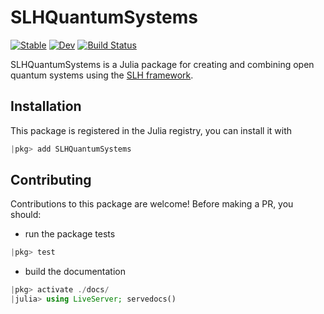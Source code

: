 # SLHQuantumSystems

[![Stable](https://img.shields.io/badge/docs-stable-blue.svg)](https://jeffwack.github.io/SLHQuantumSystems.jl/stable/)
[![Dev](https://img.shields.io/badge/docs-dev-blue.svg)](https://jeffwack.github.io/SLHQuantumSystems.jl/dev/)
[![Build Status](https://github.com/jeffwack/SLHQuantumSystems.jl/actions/workflows/CI.yml/badge.svg?branch=main)](https://github.com/jeffwack/SLHQuantumSystems.jl/actions/workflows/CI.yml?query=branch%3Amain)

SLHQuantumSystems is a Julia package for creating and combining open
quantum systems using the [SLH framework](https://arxiv.org/abs/1611.00375).

## Installation

This package is registered in the Julia registry, you can install it with 

```julia
|pkg> add SLHQuantumSystems
```

## Contributing
Contributions to this package are welcome! Before making a PR, you should:
- run the package tests
```julia
|pkg> test
```
- build the documentation
```julia
|pkg> activate ./docs/
|julia> using LiveServer; servedocs()
```

